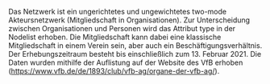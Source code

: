Das Netzwerk ist ein ungerichtetes und ungewichtetes two-mode Akteursnetzwerk (Mitgliedschaft in Organisationen). Zur Unterscheidung zwischen Organisationen und Personen wird das Attribut type in der Nodelist erhoben.
Die Mitgliedschaft kann dabei eine klassische Mitgliedschaft in einem Verein sein, aber auch ein Beschäftigungsverhältnis.
Der Erhebungszeitraum besteht bis einschließlich zum 13. Februar 2021.
Die Daten wurden mithilfe der Auflistung auf der Website des VfB erhoben (https://www.vfb.de/de/1893/club/vfb-ag/organe-der-vfb-ag/).
